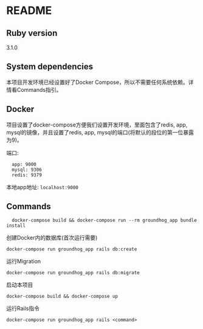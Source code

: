 # README

## Ruby version

3.1.0

## System dependencies

本项目开发环境已经设置好了Docker Compose，所以不需要任何系统依赖。详情看Commands指引。

## Docker

项目设置了docker-compose方便我们设置开发环境，里面包含了redis, app, mysql的镜像，并且设置了redis, app, mysql的端口(将默认的段位的第一位暴露为9)。

端口:

```text
  app: 9000
  mysql: 9306
  redis: 9379
```

本地app地址: `localhost:9000`

## Commands

```build项目(首次运行需要)
  docker-compose build && docker-compose run --rm groundhog_app bundle install
```

创建Docker内的数据库(首次运行需要)

```shell
docker-compose run groundhog_app rails db:create
```

运行Migration

```shell
docker-compose run groundhog_app rails db:migrate
```

启动本项目

```shell
docker-compose build && docker-compose up
```

运行Rails指令

```shell
docker-compose run groundhog_app rails <command>
```
